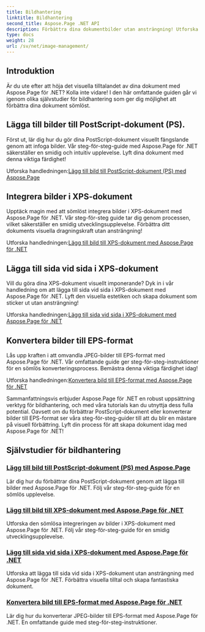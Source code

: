 ```yaml
---
title: Bildhantering
linktitle: Bildhantering
second_title: Aspose.Page .NET API
description: Förbättra dina dokumentbilder utan ansträngning! Utforska Aspose.Page .NET tutorials som täcker bildhantering. Från att lägga till bilder till att konvertera format, behärska varje steg.
type: docs
weight: 28
url: /sv/net/image-management/
---
```

## Introduktion

Är du ute efter att höja det visuella tilltalandet av dina dokument med Aspose.Page för .NET? Kolla inte vidare! I den här omfattande guiden går vi igenom olika självstudier för bildhantering som ger dig möjlighet att förbättra dina dokument sömlöst.

## Lägga till bilder till PostScript-dokument (PS).

Först ut, lär dig hur du gör dina PostScript-dokument visuellt fängslande genom att infoga bilder. Vår steg-för-steg-guide med Aspose.Page för .NET säkerställer en smidig och intuitiv upplevelse. Lyft dina dokument med denna viktiga färdighet!

 Utforska handledningen:[Lägg till bild till PostScript-dokument (PS) med Aspose.Page](./add-image-to-postscript-ps-document/)

## Integrera bilder i XPS-dokument

Upptäck magin med att sömlöst integrera bilder i XPS-dokument med Aspose.Page för .NET. Vår steg-för-steg guide tar dig genom processen, vilket säkerställer en smidig utvecklingsupplevelse. Förbättra ditt dokuments visuella dragningskraft utan ansträngning!

 Utforska handledningen:[Lägg till bild till XPS-dokument med Aspose.Page för .NET](./add-image-to-xps-document/)

## Lägga till sida vid sida i XPS-dokument

Vill du göra dina XPS-dokument visuellt imponerande? Dyk in i vår handledning om att lägga till sida vid sida i XPS-dokument med Aspose.Page för .NET. Lyft den visuella estetiken och skapa dokument som sticker ut utan ansträngning!

 Utforska handledningen:[Lägg till sida vid sida i XPS-dokument med Aspose.Page för .NET](./add-tiled-image-to-xps-document/)

## Konvertera bilder till EPS-format

Lås upp kraften i att omvandla JPEG-bilder till EPS-format med Aspose.Page för .NET. Vår omfattande guide ger steg-för-steg-instruktioner för en sömlös konverteringsprocess. Bemästra denna viktiga färdighet idag!

 Utforska handledningen:[Konvertera bild till EPS-format med Aspose.Page för .NET](./convert-image-to-eps-format/)

Sammanfattningsvis erbjuder Aspose.Page för .NET en robust uppsättning verktyg för bildhantering, och med våra tutorials kan du utnyttja dess fulla potential. Oavsett om du förbättrar PostScript-dokument eller konverterar bilder till EPS-format ser våra steg-för-steg-guider till att du blir en mästare på visuell förbättring. Lyft din process för att skapa dokument idag med Aspose.Page för .NET!
## Självstudier för bildhantering
### [Lägg till bild till PostScript-dokument (PS) med Aspose.Page](./add-image-to-postscript-ps-document/)
Lär dig hur du förbättrar dina PostScript-dokument genom att lägga till bilder med Aspose.Page för .NET. Följ vår steg-för-steg-guide för en sömlös upplevelse.
### [Lägg till bild till XPS-dokument med Aspose.Page för .NET](./add-image-to-xps-document/)
Utforska den sömlösa integreringen av bilder i XPS-dokument med Aspose.Page för .NET. Följ vår steg-för-steg-guide för en smidig utvecklingsupplevelse.
### [Lägg till sida vid sida i XPS-dokument med Aspose.Page för .NET](./add-tiled-image-to-xps-document/)
Utforska att lägga till sida vid sida i XPS-dokument utan ansträngning med Aspose.Page för .NET. Förbättra visuella tilltal och skapa fantastiska dokument.
### [Konvertera bild till EPS-format med Aspose.Page för .NET](./convert-image-to-eps-format/)
Lär dig hur du konverterar JPEG-bilder till EPS-format med Aspose.Page för .NET. En omfattande guide med steg-för-steg-instruktioner.